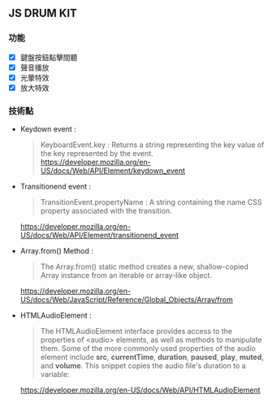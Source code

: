## JS DRUM KIT

### 功能
- [x] 鍵盤按鈕點擊間聽
- [x] 聲音播放
- [x] 光暈特效
- [x] 放大特效

### 技術點
- Keydown event : 
    > KeyboardEvent.key : Returns a string representing the key value of the key represented by the event.
    https://developer.mozilla.org/en-US/docs/Web/API/Element/keydown_event
- Transitionend event :
    > TransitionEvent.propertyName : A string containing the name CSS property associated with the transition.
    
    https://developer.mozilla.org/en-US/docs/Web/API/Element/transitionend_event
- Array.from() Method : 
    > The Array.from() static method creates a new, shallow-copied Array instance from an iterable or array-like object.
    
    https://developer.mozilla.org/en-US/docs/Web/JavaScript/Reference/Global_Objects/Array/from

- HTMLAudioElement : 
    > The HTMLAudioElement interface provides access to the properties of \<audio\> elements, as well as methods to manipulate them.
    > Some of the more commonly used properties of the audio element include **src**, **currentTime**, **duration**, **paused**, **play**,  **muted**, and **volume**. This snippet copies the audio file's duration to a variable:
    
    https://developer.mozilla.org/en-US/docs/Web/API/HTMLAudioElement
